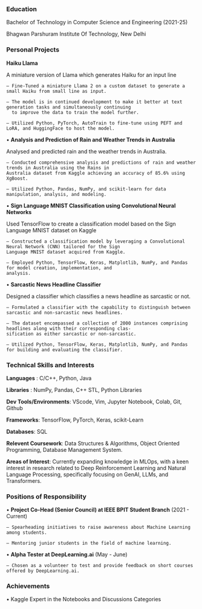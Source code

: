 ### Education

Bachelor of Technology in Computer Science and Engineering (2021-25)

Bhagwan Parshuram Institute Of Technology, New Delhi

### **Personal Projects**

**Haiku Llama**

A miniature version of Llama which generates Haiku for an input line

    – Fine-Tuned a miniature Llama 2 on a custom dataset to generate a small Haiku from small line as input.
    
    – The model is in continued development to make it better at text generation tasks and simultaneously continuing
      to improve the data to train the model further.
      
    – Utilized Python, PyTorch, AutoTrain to fine-tune using PEFT and LoRA, and HuggingFace to host the model.

• **Analysis and Prediction of Rain and Weather Trends in Australia**

Analysed and predicted rain and the weather trends in Australia.

    – Conducted comprehensive analysis and predictions of rain and weather trends in Australia using the Rains in
    Australia dataset from Kaggle achieving an accuracy of 85.6% using XgBoost.
    
    – Utilized Python, Pandas, NumPy, and scikit-learn for data manipulation, analysis, and modeling.

• **Sign Language MNIST Classification using Convolutional Neural Networks**

Used TensorFlow to create a classification model based on the Sign Language MNIST dataset on Kaggle

    – Constructed a classification model by leveraging a Convolutional Neural Network (CNN) tailored for the Sign
    Language MNIST dataset acquired from Kaggle.
    
    – Employed Python, TensorFlow, Keras, Matplotlib, NumPy, and Pandas for model creation, implementation, and
    analysis.

• **Sarcastic News Headline Classifier**

Designed a classifier which classifies a news headline as sarcastic or not.

    – Formulated a classifier with the capability to distinguish between sarcastic and non-sarcastic news headlines.
    
    – The dataset encompassed a collection of 2000 instances comprising headlines along with their corresponding clas-
    sification as either sarcastic or non-sarcastic.
    
    – Utilized Python, TensorFlow, Keras, Matplotlib, NumPy, and Pandas for building and evaluating the classifier.


### **Technical Skills and Interests**

**Languages** : C/C++, Python, Java

**Libraries** : NumPy, Pandas, C++ STL, Python Libraries

**Dev Tools/Environments**: VScode, Vim, Jupyter Notebook, Colab, Git, Github

**Frameworks**: TensorFlow, PyTorch, Keras, scikit-Learn

**Databases**: SQL

**Relevent Coursework**: Data Structures & Algorithms, Object Oriented Programming, Database Management System.

**Areas of Interest**: Currently expanding knowledge in MLOps, with a keen interest in research related to Deep
Reinforcement Learning and Natural Language Processing, specifically focusing on GenAI, LLMs, and Transformers.

### **Positions of Responsibility**

• **Project Co-Head (Senior Council) at IEEE BPIT Student Branch**  (2021 - Current)

    – Spearheading initiatives to raise awareness about Machine Learning among students.
    
    – Mentoring junior students in the field of machine learning.

• **Alpha Tester at DeepLearning.ai** (May - June)

    – Chosen as a volunteer to test and provide feedback on short courses offered by DeepLearning.ai.

### **Achievements**

• Kaggle Expert in the Notebooks and Discussions Categories 
